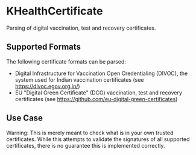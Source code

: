 # KHealthCertificate

Parsing of digital vaccination, test and recovery certificates.

## Supported Formats

The following certificate formats can be parsed:

* Digital Infrastructure for Vaccination Open Credentialing (DIVOC), the system used for Indian vaccination certificates (see https://divoc.egov.org.in/)
* EU "Digital Green Certificate" (DCG) vaccination, test and recovery certificates (see https://github.com/eu-digital-green-certificates)

## Use Case

Warning: This is merely meant to check what is in your own trusted certificates.
While this attempts to validate the signatures of all supported certificates, there is no guarantee this is
implemented correctly.

